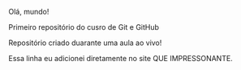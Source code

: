 Olá, mundo!

Primeiro repositório do cusro de Git e GitHub 

Repositório criado duarante uma aula ao vivo!

Essa linha eu adicionei diretamente no site QUE IMPRESSONANTE. 
